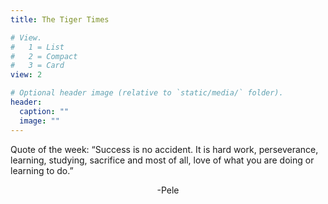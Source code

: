 ```yaml
---
title: The Tiger Times

# View.
#   1 = List
#   2 = Compact
#   3 = Card
view: 2

# Optional header image (relative to `static/media/` folder).
header:
  caption: ""
  image: ""
---
```

<p>Quote of the week: “Success is no accident. It is hard work, perseverance, learning, studying, sacrifice and most of all, love of what you are doing or learning to do.”</p><p style="text-align: center">-Pele</p>
